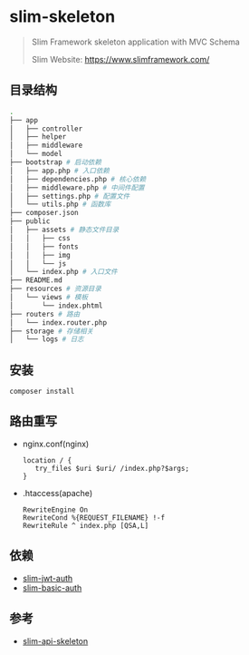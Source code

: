# slim-skeleton

> Slim Framework skeleton application with MVC Schema
>
> Slim Website: https://www.slimframework.com/

## 目录结构

```bash
.
├── app  
│   ├── controller
│   ├── helper
│   ├── middleware
│   └── model
├── bootstrap # 启动依赖
│   ├── app.php # 入口依赖
│   ├── dependencies.php # 核心依赖
│   ├── middleware.php # 中间件配置
│   ├── settings.php # 配置文件
│   └── utils.php # 函数库
├── composer.json
├── public
│   ├── assets # 静态文件目录
│   │   ├── css
│   │   ├── fonts
│   │   ├── img
│   │   └── js
│   └── index.php # 入口文件
├── README.md
├── resources # 资源目录
│   └── views # 模板
│       └── index.phtml
├── routers # 路由
│   └── index.router.php
├── storage # 存储相关
│   └── logs # 日志
```

## 安装

```
composer install
```

## 路由重写

- nginx.conf(nginx)

	```
	location / {
	   try_files $uri $uri/ /index.php?$args;
	}
	```

- .htaccess(apache)

	```
	RewriteEngine On
	RewriteCond %{REQUEST_FILENAME} !-f
	RewriteRule ^ index.php [QSA,L]
	```

## 依赖

- [slim-jwt-auth](https://github.com/tuupola/slim-jwt-auth)
- [slim-basic-auth](https://github.com/tuupola/slim-basic-auth)


## 参考

- [slim-api-skeleton](https://github.com/tuupola/slim-api-skeleton)